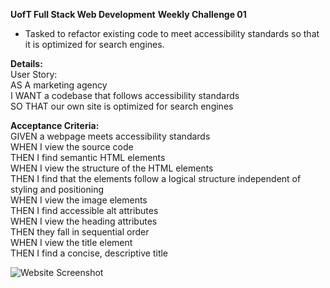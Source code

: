 **UofT Full Stack Web Development**
**Weekly Challenge 01**
 - Tasked to refactor existing code to meet accessibility standards so that it is optimized for search engines.

**Details:** <br />
User Story: <br />
AS A marketing agency <br />
I WANT a codebase that follows accessibility standards <br />
SO THAT our own site is optimized for search engines <br />

**Acceptance Criteria:** <br />
GIVEN a webpage meets accessibility standards <br />
WHEN I view the source code <br />
THEN I find semantic HTML elements <br />
WHEN I view the structure of the HTML elements <br />
THEN I find that the elements follow a logical structure independent of styling and positioning <br />
WHEN I view the image elements <br />
THEN I find accessible alt attributes <br />
WHEN I view the heading attributes <br />
THEN they fall in sequential order <br />
WHEN I view the title element <br />
THEN I find a concise, descriptive title <br />

![Website Screenshot](./assets/images/screencapture-file-C-Users-Taimur-Hasan-projects-urban-octo-telegram-index-html-2022-02-19-17_50_07.png)
